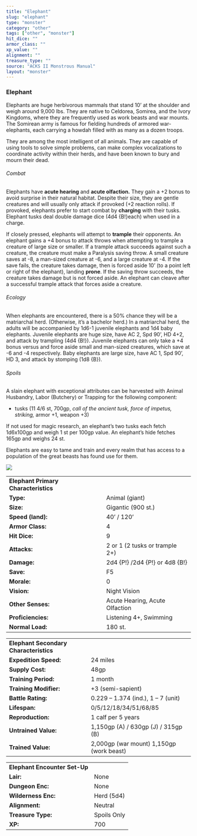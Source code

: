 ```yaml
---
title: "Elephant"
slug: "elephant"
type: "monster"
category: "other"
tags: ["other", "monster"]
hit_dice: ""
armor_class: ""
xp_value: ""
alignment: ""
treasure_type: ""
source: "ACKS II Monstrous Manual"
layout: "monster"
---
```


### Elephant

Elephants are huge herbivorous mammals that stand 10’ at the shoulder and weigh around 9,000 lbs.
They are native to Celdorea, Somirea, and the Ivory Kingdoms, where they are frequently used as work
beasts and war mounts. The Somirean army is famous for fielding hundreds of armored war-elephants,
each carrying a howdah filled with as many as a dozen troops.

They are among the most intelligent of all animals. They are capable of using tools to solve simple
problems, can make complex vocalizations to coordinate activity within their herds, and have been
known to bury and mourn their dead.

###### Combat

Elephants have **acute hearing** and **acute olfaction.** They gain a +2 bonus to avoid surprise in
their natural habitat. Despite their size, they are gentle creatures and will usually only attack if
provoked (+2 reaction rolls). If provoked, elephants prefer to start combat by **charging** with
their tusks. Elephant tusks deal double damage dice (4d4 {B!}each) when used in a charge.

If closely pressed, elephants will attempt to **trample** their opponents. An elephant gains a +4
bonus to attack throws when attempting to trample a creature of large size or smaller. If a trample
attack succeeds against such a creature, the creature must make a Paralysis saving throw. A small
creature saves at -8, a man-sized creature at -6, and a large creature at -4. If the save fails, the
creature takes damage, then is forced aside 10’ (to a point left or right of the elephant), landing
**prone**. If the saving throw succeeds, the creature takes damage but is not forced aside. An
elephant can cleave after a successful trample attack that forces aside a creature.

###### Ecology

When elephants are encountered, there is a 50% chance they will be a matriarchal herd. (Otherwise,
it’s a bachelor herd.) In a matriarchal herd, the adults will be accompanied by 1d6-1 juvenile
elephants and 1d4 baby elephants. Juvenile elephants are huge size, have AC 2, Spd 90’, HD 4+2, and
attack by trampling (4d4 {B!}). Juvenile elephants can only take a +4 bonus versus and force aside
small and man-sized creatures, which save at -6 and -4 respectively. Baby elephants are large size,
have AC 1, Spd 90’, HD 3, and attack by stomping (1d8 {B}).

###### Spoils

A slain elephant with exceptional attributes can be harvested with Animal Husbandry, Labor
(Butchery) or Trapping for the following component:

* tusks (11 4/6 st, 700gp, *call of the ancient tusk, force of impetus, striking,* armor +1, weapon
+3)

If not used for magic research, an elephant’s two tusks each fetch 1d6x100gp and weigh 1 st per
100gp value. An elephant’s hide fetches 165gp and weighs 24 st.

Elephants are easy to tame and train and every realm that has access to a population of the great
beasts has found use for them.

![](data:image/png;base64...)

|  |  |
| --- | --- |
| **Elephant Primary Characteristics** | |
| **Type:** | Animal (giant) |
| **Size:** | Gigantic (900 st.) |
| **Speed (land):** | 40’ / 120’ |
| **Armor Class:** | 4 |
| **Hit Dice:** | 9 |
| **Attacks:** | 2 or 1 (2 tusks or trample 2+) |
| **Damage:** | 2d4 {P!} /2d4 {P!} or 4d8 {B!} |
| **Save:** | F5 |
| **Morale:** | 0 |
| **Vision:** | Night Vision |
| **Other Senses:** | Acute Hearing, Acute Olfaction |
| **Proficiencies:** | Listening 4+, Swimming |
| **Normal Load:** | 180 st. |

|  |  |
| --- | --- |
| **Elephant Secondary Characteristics** | |
| **Expedition Speed:** | 24 miles |
| **Supply Cost:** | 48gp |
| **Training Period:** | 1 month |
| **Training Modifier:** | +3 (semi-sapient) |
| **Battle Rating:** | 0.229 – 1.374 (ind.), 1 – 7 (unit) |
| **Lifespan:** | 0/5/12/18/34/51/68/85 |
| **Reproduction:** | 1 calf per 5 years |
| **Untrained Value:** | 1,150gp (A) / 630gp (J) / 315gp (B) |
| **Trained Value:** | 2,000gp (war mount)  1,150gp (work beast) |

|  |  |
| --- | --- |
| **Elephant Encounter Set-Up** | |
| **Lair:** | None |
| **Dungeon Enc:** | None |
| **Wilderness Enc:** | Herd (5d4) |
| **Alignment:** | Neutral |
| **Treasure Type:** | Spoils Only |
| **XP:** | 700 |
